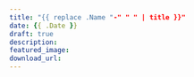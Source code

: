 ```yaml
---
title: "{{ replace .Name "-" " " | title }}"
date: {{ .Date }}
draft: true
description:
featured_image:
download_url:
---
```



